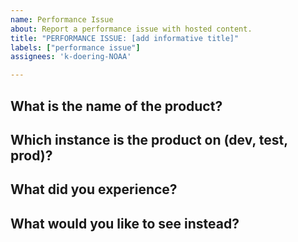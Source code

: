 ```yaml
---
name: Performance Issue
about: Report a performance issue with hosted content.
title: "PERFORMANCE ISSUE: [add informative title]"
labels: ["performance issue"]
assignees: 'k-doering-NOAA'

---
```


## What is the name of the product?

## Which instance is the product on (dev, test, prod)?

## What did you experience?

## What would you like to see instead?
